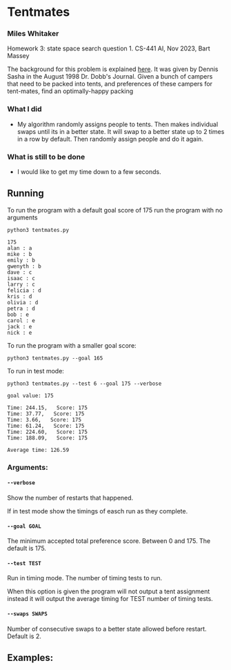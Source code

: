 # Tentmates

### Miles Whitaker

Homework 3: state space search question 1.
CS-441 AI, Nov 2023, Bart Massey

The background for this problem is explained [here](https://drdobbs.com/mates/184410645). It was given by Dennis Sasha in the August 1998 Dr. Dobb's Journal. Given a bunch of campers that need to be packed into tents, and preferences of these campers for tent-mates, find an optimally-happy packing

### What I did

- My algorithm randomly assigns people to tents. Then makes individual swaps until its in a better state. It will swap to a better state up to 2 times in a row by default. Then randomly assign people and do it again.

### What is still to be done

- I would like to get my time down to a few seconds.

## Running

To run the program with a default goal score of 175 run the program with no arguments

```
python3 tentmates.py
```

```
175
alan : a
mike : b
emily : b
gwenyth : b
dave : c
isaac : c
larry : c
felicia : d
kris : d
olivia : d
petra : d
bob : e
carol : e
jack : e
nick : e
```

To run the program with a smaller goal score:

```
python3 tentmates.py --goal 165
```

To run in test mode:

```
python3 tentmates.py --test 6 --goal 175 --verbose
```

```
goal value: 175

Time: 244.15,   Score: 175
Time: 37.77,   Score: 175
Time: 3.66,   Score: 175
Time: 61.24,   Score: 175
Time: 224.60,   Score: 175
Time: 188.09,   Score: 175

Average time: 126.59
```

### Arguments:

#### `--verbose`

Show the number of restarts that happened.

If in test mode show the timings of easch run as they complete.

#### `--goal GOAL`

The minimum accepted total preference score. Between 0 and 175. The default is 175.

#### `--test TEST`

Run in timing mode. The number of timing tests to run.

When this option is given the program will not output a tent assignment instead it will output the average timing for TEST number of timing tests.

#### `--swaps SWAPS`

Number of consecutive swaps to a better state allowed before restart. Default is 2.

## Examples:
